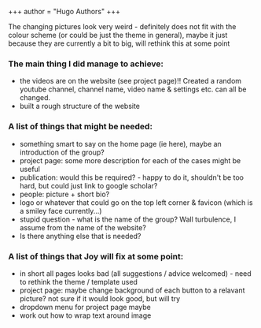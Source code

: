 +++
author = "Hugo Authors"
+++

The changing pictures look very weird - definitely does not fit with the colour scheme (or could be just the theme in general), maybe it just because they are currently a bit to big, will rethink this at some point

### The main thing I did manage to achieve: 
- the videos are on the website (see project page)!! Created a random youtube channel, channel name, video name & settings etc. can all be changed. 
- built a rough structure of the website

### A list of things that might be needed:
- something smart to say on the home page (ie here), maybe an introduction of the group?
- project page: some more description for each of the cases might be useful
- publication: would this be required? - happy to do it, shouldn't be too hard, but could just link to google scholar?
- people: picture + short bio?
- logo or whatever that could go on the top left corner & favicon (which is a smiley face currently...)
- stupid question - what is the name of the group? Wall turbulence, I assume from the name of the website? 
- Is there anything else that is needed?

### A list of things that Joy will fix at some point:
- in short all pages looks bad (all suggestions / advice welcomed) - need to rethink the theme / template used
- project page: maybe change background of each button to a relavant picture? not sure if it would look good, but will try
- dropdown menu for project page maybe 
- work out how to wrap text around image
